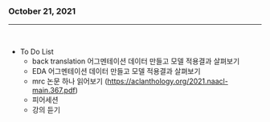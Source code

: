 ### October 21, 2021
---

</br>

- To Do List
    - back translation 어그멘테이션 데이터 만들고 모델 적용결과 살펴보기
    - EDA 어그멘테이션 데이터 만들고 모델 적용결과 살펴보기
    - mrc 논문 하나 읽어보기 (https://aclanthology.org/2021.naacl-main.367.pdf)
    - 피어세션
    - 강의 듣기